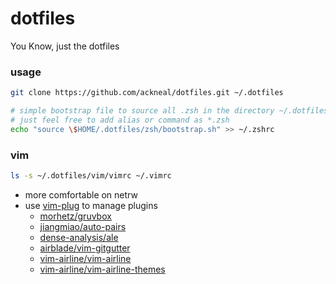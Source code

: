 # dotfiles

You Know, just the dotfiles

### usage
```sh
git clone https://github.com/ackneal/dotfiles.git ~/.dotfiles

# simple bootstrap file to source all .zsh in the directory ~/.dotfiles
# just feel free to add alias or command as *.zsh 
echo "source \$HOME/.dotfiles/zsh/bootstrap.sh" >> ~/.zshrc
```

### vim
```sh
ls -s ~/.dotfiles/vim/vimrc ~/.vimrc
```
* more comfortable on netrw
* use [vim-plug](https://github.com/junegunn/vim-plug#installation) to manage plugins
  * [morhetz/gruvbox](https://github.com/morhetz/gruvbox)
  * [jiangmiao/auto-pairs](https://github.com/jiangmiao/auto-pairs)
  * [dense-analysis/ale](https://github.com/dense-analysis/ale)
  * [airblade/vim-gitgutter](https://github.com/airblade/vim-gitgutter)
  * [vim-airline/vim-airline](https://github.com/vim-airline/vim-airline)
  * [vim-airline/vim-airline-themes](https://github.com/vim-airline/vim-airline-themes)
